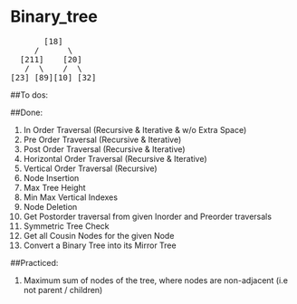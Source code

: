# Binary_tree

<pre>
       [18]
     / 	    \
  [211]    [20]
   /  \    /  \
[23] [89][10] [32]
</pre>

##To dos:




##Done:

01. In Order Traversal (Recursive & Iterative & w/o Extra Space)
02. Pre Order Traversal (Recursive & Iterative)
03. Post Order Traversal (Recursive & Iterative)
04. Horizontal Order Traversal (Recursive & Iterative)
05. Vertical Order Traversal (Recursive)
06. Node Insertion
07. Max Tree Height
08. Min Max Vertical Indexes
09. Node Deletion
10. Get Postorder traversal from given Inorder and Preorder traversals
11. Symmetric Tree Check
12. Get all Cousin Nodes for the given Node
13. Convert a Binary Tree into its Mirror Tree


##Practiced:
01. Maximum sum of nodes of the tree, where nodes are non-adjacent (i.e not parent / children)
